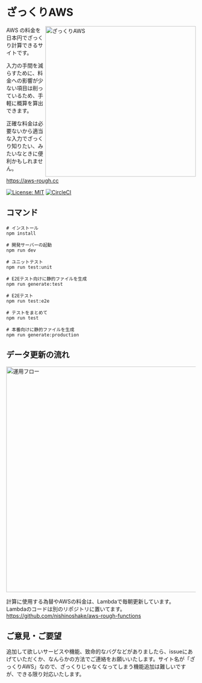 # ざっくりAWS 

[<img align="right" src="https://user-images.githubusercontent.com/8698355/47230506-5a514280-d405-11e8-90e9-01c1f8cc19c5.gif" alt="ざっくりAWS" width="400">](https://aws-rough.cc)

AWS の料金を日本円でざっくり計算できるサイトです。  

入力の手間を減らすために、料金への影響が少ない項目は削っているため、手軽に概算を算出できます。

正確な料金は必要ないから適当な入力でざっくり知りたい、みたいなときに便利かもしれません。

https://aws-rough.cc

[![License: MIT](https://img.shields.io/badge/License-MIT-yellow.svg)](https://github.com/nishinoshake/aws-rough/blob/master/LICENSE) [![CircleCI](https://circleci.com/gh/nishinoshake/aws-rough/tree/master.svg?style=svg)](https://circleci.com/gh/nishinoshake/aws-rough/tree/master)
 
## コマンド
```
# インストール
npm install

# 開発サーバーの起動
npm run dev

# ユニットテスト
npm run test:unit

# E2Eテスト向けに静的ファイルを生成
npm run generate:test

# E2Eテスト
npm run test:e2e

# テストをまとめて
npm run test

# 本番向けに静的ファイルを生成
npm run generate:production
```

## データ更新の流れ
<img src="https://user-images.githubusercontent.com/8698355/47230492-4e658080-d405-11e8-9b63-619cabb11d3b.png" alt="運用フロー" width="600">

計算に使用する為替やAWSの料金は、Lambdaで毎朝更新しています。  
Lambdaのコードは別のリポジトリに置いてます。  
https://github.com/nishinoshake/aws-rough-functions

## ご意見・ご要望
追加して欲しいサービスや機能、致命的なバグなどがありましたら、issueにあげていただくか、なんらかの方法でご連絡をお願いいたします。サイト名が「ざっくりAWS」なので、ざっくりじゃなくなってしまう機能追加は難しいですが、できる限り対応いたします。
